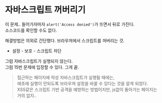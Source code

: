 # 자바스크립트 꺼버리기

이 문제.. 들어가자마자 `alert('Access denied')`가 뜨면서 뒤로 가진다.    
소스코드를 확인할 수도 없다.

해결방법은 의외로 간단했다. 
브라우져에서 스크립트를 꺼버리는 것.

- 설정 - 보호 - 스크립트 차단

그럼 자바스크립트가 실행되지 않는다.    
그럼 15번 문제에 입장할 수 있다. 그게 끝.

> 접근하는 페이지에 악성 자바스크립트가 실행될 때에는,   
애초에 실행이 안되도록 브라우져 설정을 바꿀 수 있다는 것을 알게 되었다.    
XSS같은 스크립트 기반 공격을 예방하는 방법이지만, js없이 돌아가는 페이지는 거의 없지..